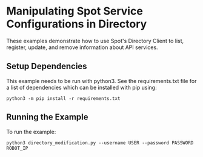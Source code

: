 <!--
Copyright (c) 2020 Boston Dynamics, Inc.  All rights reserved.

Downloading, reproducing, distributing or otherwise using the SDK Software
is subject to the terms and conditions of the Boston Dynamics Software
Development Kit License (20191101-BDSDK-SL).
-->

# Manipulating Spot Service Configurations in Directory

These examples demonstrate how to use Spot's Directory Client to list, register, update, and remove information about API services.

## Setup Dependencies
This example needs to be run with python3. See the requirements.txt file for a list of dependencies which can be installed with pip using:
```
python3 -m pip install -r requirements.txt
```

## Running the Example
To run the example:
```
python3 directory_modification.py --username USER --password PASSWORD ROBOT_IP
```
